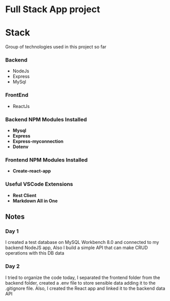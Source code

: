 # Full Stack App project

# Stack

Group of technologies used in this project so far

### Backend

- NodeJs
- Express
- MySql

### FrontEnd

- ReactJs

### Backend NPM Modules Installed

- **Mysql**
- **Express**
- **Express-myconnection**
- **Dotenv**

### Frontend NPM Modules Installed

- **Create-react-app**

### Useful VSCode Extensions

- **Rest Client**
- **Markdown All in One**


## Notes

### Day 1

I created a test database on MySQL Workbench 8.0 and connected to my backend NodeJS app, Also I build a simple API that can make CRUD operations with this DB data

### Day 2 

I tried to organize the code today, I separated the frontend folder from the backend folder, created a .env file to store sensible data adding it to the .gitignore file. Also, I created the React app and linked it to the backend data API